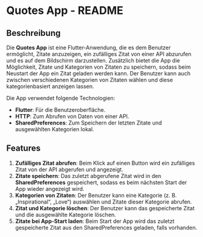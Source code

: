 # Quotes App - README

## Beschreibung

Die **Quotes App** ist eine Flutter-Anwendung, die es dem Benutzer ermöglicht, Zitate anzuzeigen, ein zufälliges Zitat von einer API abzurufen und es auf dem Bildschirm darzustellen. Zusätzlich bietet die App die Möglichkeit, Zitate und Kategorien von Zitaten zu speichern, sodass beim Neustart der App ein Zitat geladen werden kann. Der Benutzer kann auch zwischen verschiedenen Kategorien von Zitaten wählen und diese kategorienbasiert anzeigen lassen.

Die App verwendet folgende Technologien:
- **Flutter**: Für die Benutzeroberfläche.
- **HTTP**: Zum Abrufen von Daten von einer API.
- **SharedPreferences**: Zum Speichern der letzten Zitate und ausgewählten Kategorien lokal.

## Features

1. **Zufälliges Zitat abrufen**: Beim Klick auf einen Button wird ein zufälliges Zitat von der API abgerufen und angezeigt.
2. **Zitate speichern**: Das zuletzt abgerufene Zitat wird in den **SharedPreferences** gespeichert, sodass es beim nächsten Start der App wieder angezeigt wird.
3. **Kategorien von Zitaten**: Der Benutzer kann eine Kategorie (z. B. „Inspirational“, „Love“) auswählen und Zitate dieser Kategorie abrufen.
4. **Zitat und Kategorie löschen**: Der Benutzer kann das gespeicherte Zitat und die ausgewählte Kategorie löschen.
5. **Zitate bei App-Start laden**: Beim Start der App wird das zuletzt gespeicherte Zitat aus den SharedPreferences geladen, falls vorhanden.

